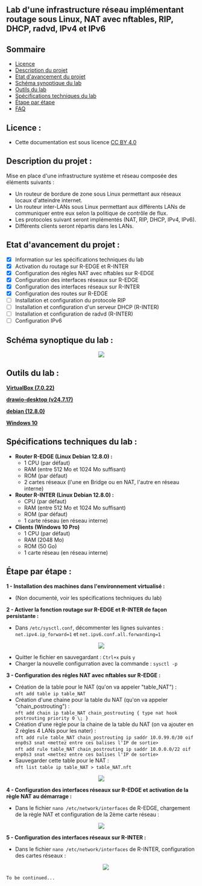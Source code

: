 ## Lab d'une infrastructure réseau implémentant routage sous Linux, NAT avec nftables, RIP, DHCP, radvd, IPv4 et IPv6 

## Sommaire
- [Licence](https://github.com/rikiya-gabimaru/lab-routage-linux-NAT-NFTABLES-RIP-DHCP-RADVD-IPv4-IPv6/blob/main/README.md#licence-)
- [Description du projet](https://github.com/rikiya-gabimaru/lab-routage-linux-NAT-NFTABLES-RIP-DHCP-RADVD-IPv4-IPv6/blob/main/README.md#description-du-projet-)
- [Etat d'avancement du projet](https://github.com/rikiya-gabimaru/lab-routage-linux-NAT-NFTABLES-RIP-DHCP-RADVD-IPv4-IPv6/blob/main/README.md#etat-davancement-du-projet-)
- [Schéma synoptique du lab](https://github.com/rikiya-gabimaru/lab-routage-linux-NAT-NFTABLES-RIP-DHCP-RADVD-IPv4-IPv6/blob/main/README.md#sch%C3%A9ma-synoptique-du-lab-)
- [Outils du lab](https://github.com/rikiya-gabimaru/lab-routage-linux-NAT-NFTABLES-RIP-DHCP-RADVD-IPv4-IPv6/blob/main/README.md#outils-du-lab-)
- [Spécifications techniques du lab](https://github.com/rikiya-gabimaru/lab-routage-linux-NAT-NFTABLES-RIP-DHCP-RADVD-IPv4-IPv6/blob/main/README.md#sp%C3%A9cifications-techniques-du-lab-)
- [Étape par étape](https://github.com/rikiya-gabimaru/lab-routage-linux-NAT-NFTABLES-RIP-DHCP-RADVD-IPv4-IPv6/blob/main/README.md#%C3%A9tape-par-%C3%A9tape-)
- [FAQ](https://github.com/rikiya-gabimaru/lab-routage-linux-NAT-NFTABLES-RIP-DHCP-RADVD-IPv4-IPv6/blob/main/README.md#faq-)

## Licence :
- Cette documentation est sous licence [CC BY 4.0](https://creativecommons.org/licenses/by/4.0/deed.fr)

## Description du projet :
Mise en place d'une infrastructure système et réseau composée des éléments suivants :
- Un routeur de bordure de zone sous Linux permettant aux réseaux locaux d'atteindre internet.
- Un routeur inter-LANs sous Linux permettant aux différents LANs de communiquer entre eux selon la politique de contrôle de flux.
- Les protocoles suivant seront implémentés (NAT, RIP, DHCP, IPv4, IPv6).
- Différents clients seront répartis dans les LANs.

## Etat d'avancement du projet :
- [x] Information sur les spécifications techniques du lab
- [x] Activation du routage sur R-EDGE et R-INTER
- [x] Configuration des régles NAT avec nftables sur R-EDGE
- [x] Configuration des interfaces réseaux sur R-EDGE
- [x] Configuration des interfaces réseaux sur R-INTER
- [x] Configuration des routes sur R-EDGE
- [ ] Installation et configuration du protocole RIP
- [ ] Installation et configuration d'un serveur DHCP (R-INTER)
- [ ] Installation et configuration de radvd (R-INTER)
- [ ] Configuration IPv6

## Schéma synoptique du lab :

<p align="center">
  <img src="https://github.com/user-attachments/assets/60085fb4-5909-4df6-b249-5de829a67aed">
</p>

## Outils du lab :

**[VirtualBox (7.0.22)](https://www.virtualbox.org/)**

**[drawio-desktop (v24.7.17)](https://github.com/jgraph/drawio-desktop)**

**[debian (12.8.0)](https://www.debian.org/)**

**[Windows 10](https://www.microsoft.com/en-us/software-download)**

## Spécifications techniques du lab :

  - **Router R-EDGE (Linux Debian 12.8.0) :**
	- 1 CPU (par défaut)
  	- RAM (entre 512 Mo et 1024 Mo suffisant)
	- ROM (par défaut)
	- 2 cartes réseaux (l'une en Bridge ou en NAT, l'autre en réseau interne)
  - **Router R-INTER (Linux Debian 12.8.0) :**
	- CPU (par défaut)
  	- RAM (entre 512 Mo et 1024 Mo suffisant)
	- ROM (par défaut)
	- 1 carte réseau (en réseau interne)
  - **Clients (Windows 10 Pro)**
	- 1 CPU (par défaut)
  	- RAM (2048 Mo)
	- ROM (50 Go)
	- 1 carte réseau (en réseau interne)

## Étape par étape : 

**1 - Installation des machines dans l'environnement virtualisé :**

   - (Non documenté, voir les spécifications techniques du lab)

**2 - Activer la fonction routage sur R-EDGE et R-INTER de façon persistante :**

   - Dans `/etc/sysctl.conf`, décommenter les lignes suivantes :
	`net.ipv4.ip_forward=1` et `net.ipv6.conf.all.forwarding=1`

<p align="center">
  <img src="https://github.com/user-attachments/assets/a19121ab-486d-4c12-b6ba-22597cedcc89">


</p>

- Quitter le fichier en sauvegardant : `Ctrl+x` puis `y`
- Charger la nouvelle configurration avec la commande : `sysctl -p`

**3 - Configuration des régles NAT avec nftables sur R-EDGE :**

   - Création de la table pour le NAT (qu'on va appeler "table_NAT") :  
	`nft add table ip table_NAT`
   - Création d'une chaine pour la table du NAT (qu'on va appeler "chain_postrouting") :  
	`nft add chain ip table_NAT chain_postrouting { type nat hook postrouting priority 0 \; }`
   - Création d'une règle pour la chaine de la table du NAT (on va ajouter en 2 règles 4 LANs pour les nater) :  
	`nft add rule table_NAT chain_postrouting ip saddr 10.0.99.0/30 oif enp0s3 snat <mettez entre ces balises l'IP de sortie>`  
	`nft add rule table_NAT chain_postrouting ip saddr 10.0.0.0/22 oif enp0s3 snat <mettez entre ces balises l'IP de sortie>`
   - Sauvegarder cette table pour le NAT :  
     	`nft list table ip table_NAT > table_NAT.nft`
<p align="center">
 		<img src="https://github.com/user-attachments/assets/d60f3a15-70ac-4ffd-ac02-4d43ef456ad3">

</p>

**4 - Configuration des interfaces réseaux sur R-EDGE et activation de la règle NAT au démarrage :**

- Dans le fichier `nano /etc/network/interfaces` de R-EDGE, chargement de la règle NAT et configuration de la 2ème carte réseau :
<p align="center">
 		<img src="https://github.com/user-attachments/assets/ec5208f4-97f9-4e99-b164-a349cc96e5e1">
	
</p>

**5 - Configuration des interfaces réseaux sur R-INTER :**

- Dans le fichier `nano /etc/network/interfaces` de R-INTER, configuration des cartes réseaux :
	<p align="center">
 		<img src="https://github.com/user-attachments/assets/0897932e-d24c-4f0c-8498-6758067f0ecc">

	</p>

 `To be continued...`
